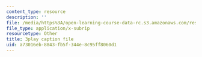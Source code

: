 ```yaml
---
content_type: resource
description: ''
file: /media/https%3A/open-learning-course-data-rc.s3.amazonaws.com/res-10-001-making-science-and-engineering-pictures-a-practical-guide-to-presenting-your-work-spring-2016/a73016eb8843fb5f344e8c95ff8060d1_zYcRXHYKYTI.srt
file_type: application/x-subrip
resourcetype: Other
title: 3play caption file
uid: a73016eb-8843-fb5f-344e-8c95ff8060d1
---
```


